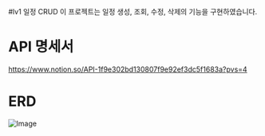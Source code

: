 #lv1 일정 CRUD
이 프로젝트는 일정 생성, 조회, 수정, 삭제의 기능을 구현하였습니다.



# API 명세서
https://www.notion.so/API-1f9e302bd130807f9e92ef3dc5f1683a?pvs=4


# ERD
![Image](https://github.com/user-attachments/assets/263a5146-0070-4dfa-9168-c79a2bafabcc)
